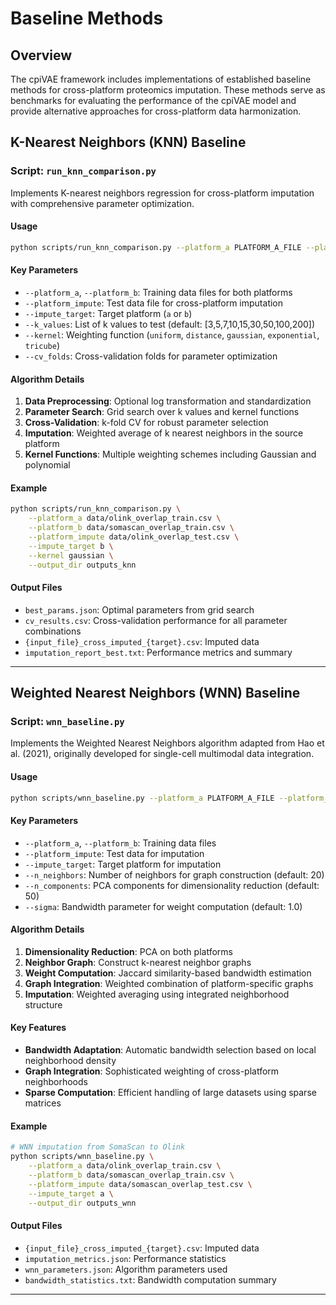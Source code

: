 # Baseline Methods

## Overview

The cpiVAE framework includes implementations of established baseline methods for cross-platform proteomics imputation. These methods serve as benchmarks for evaluating the performance of the cpiVAE model and provide alternative approaches for cross-platform data harmonization.

## K-Nearest Neighbors (KNN) Baseline

### Script: `run_knn_comparison.py`

Implements K-nearest neighbors regression for cross-platform imputation with comprehensive parameter optimization.

#### Usage
```bash
python scripts/run_knn_comparison.py --platform_a PLATFORM_A_FILE --platform_b PLATFORM_B_FILE [OPTIONS]
```

#### Key Parameters
- `--platform_a`, `--platform_b`: Training data files for both platforms
- `--platform_impute`: Test data file for cross-platform imputation
- `--impute_target`: Target platform (`a` or `b`)
- `--k_values`: List of k values to test (default: [3,5,7,10,15,30,50,100,200])
- `--kernel`: Weighting function (`uniform`, `distance`, `gaussian`, `exponential`, `tricube`)
- `--cv_folds`: Cross-validation folds for parameter optimization

#### Algorithm Details
1. **Data Preprocessing**: Optional log transformation and standardization
2. **Parameter Search**: Grid search over k values and kernel functions
3. **Cross-Validation**: k-fold CV for robust parameter selection
4. **Imputation**: Weighted average of k nearest neighbors in the source platform
5. **Kernel Functions**: Multiple weighting schemes including Gaussian and polynomial

#### Example
```bash
python scripts/run_knn_comparison.py \
    --platform_a data/olink_overlap_train.csv \
    --platform_b data/somascan_overlap_train.csv \
    --platform_impute data/olink_overlap_test.csv \
    --impute_target b \
    --kernel gaussian \
    --output_dir outputs_knn
```

#### Output Files
- `best_params.json`: Optimal parameters from grid search
- `cv_results.csv`: Cross-validation performance for all parameter combinations
- `{input_file}_cross_imputed_{target}.csv`: Imputed data
- `imputation_report_best.txt`: Performance metrics and summary

---

## Weighted Nearest Neighbors (WNN) Baseline

### Script: `wnn_baseline.py`

Implements the Weighted Nearest Neighbors algorithm adapted from Hao et al. (2021), originally developed for single-cell multimodal data integration.

#### Usage
```bash
python scripts/wnn_baseline.py --platform_a PLATFORM_A_FILE --platform_b PLATFORM_B_FILE [OPTIONS]
```

#### Key Parameters
- `--platform_a`, `--platform_b`: Training data files
- `--platform_impute`: Test data for imputation
- `--impute_target`: Target platform for imputation
- `--n_neighbors`: Number of neighbors for graph construction (default: 20)
- `--n_components`: PCA components for dimensionality reduction (default: 50)
- `--sigma`: Bandwidth parameter for weight computation (default: 1.0)

#### Algorithm Details
1. **Dimensionality Reduction**: PCA on both platforms
2. **Neighbor Graph**: Construct k-nearest neighbor graphs
3. **Weight Computation**: Jaccard similarity-based bandwidth estimation
4. **Graph Integration**: Weighted combination of platform-specific graphs  
5. **Imputation**: Weighted averaging using integrated neighborhood structure

#### Key Features
- **Bandwidth Adaptation**: Automatic bandwidth selection based on local neighborhood density
- **Graph Integration**: Sophisticated weighting of cross-platform neighborhoods
- **Sparse Computation**: Efficient handling of large datasets using sparse matrices

#### Example
```bash
# WNN imputation from SomaScan to Olink
python scripts/wnn_baseline.py \
    --platform_a data/olink_overlap_train.csv \
    --platform_b data/somascan_overlap_train.csv \
    --platform_impute data/somascan_overlap_test.csv \
    --impute_target a \
    --output_dir outputs_wnn
```

#### Output Files
- `{input_file}_cross_imputed_{target}.csv`: Imputed data
- `imputation_metrics.json`: Performance statistics
- `wnn_parameters.json`: Algorithm parameters used
- `bandwidth_statistics.txt`: Bandwidth computation summary

---
